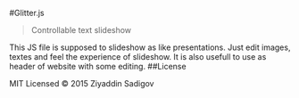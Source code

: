 #Glitter.js

>Controllable text slideshow

This JS file is supposed to slideshow as like presentations. Just edit images, textes and feel the experience of slideshow. It is also usefull to use as header of website with some editing.
##License

MIT Licensed &copy; 2015 Ziyaddin Sadigov